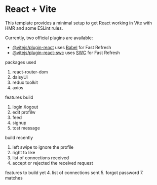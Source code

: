 # React + Vite

This template provides a minimal setup to get React working in Vite with HMR and some ESLint rules.

Currently, two official plugins are available:

- [@vitejs/plugin-react](https://github.com/vitejs/vite-plugin-react/blob/main/packages/plugin-react/README.md) uses [Babel](https://babeljs.io/) for Fast Refresh
- [@vitejs/plugin-react-swc](https://github.com/vitejs/vite-plugin-react-swc) uses [SWC](https://swc.rs/) for Fast Refresh


packages used

1. react-router-dom
2. daisyUi 
3. redux toolkit
4. axios

features build
1. login /logout
2. edit profilw
3. feed
4. signup
5. tost message 

build recently
1. left swipe  to ignore the profile
2. right to like
3. list of connections received
6. accept or rejected the received request



features to build yet
4. list of connections sent
5. forgot password 
7. matches 